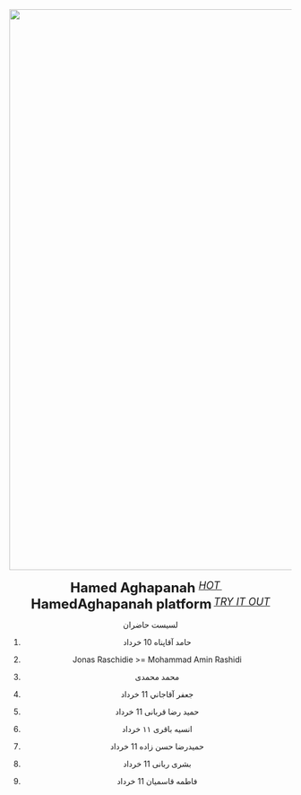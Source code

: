 <div align="center">
  <img src="https://github.com/Hamed-Aghapanah/BOOTCAMP_AI/blob/main/p1.PNG" width="1000"/>
  <div>&nbsp;</div>
  <div align="center">
    <b><font size="5">Hamed Aghapanah </font></b>
    <sup>
      <a href="https://HamedAghapanah.com">
        <i><font size="4">HOT</font></i>
      </a>
    </sup>
    &nbsp;&nbsp;&nbsp;&nbsp;
    <b><font size="5">HamedAghapanah platform</font></b>
    <sup>
      <a href="https://HamedAghapanah.com">
        <i><font size="4">TRY IT OUT</font></i>
      </a>
    </sup>
  </div>







لسیست حاضران

1) حامد آقاپناه   10 خرداد
2) Jonas Raschidie >= Mohammad Amin Rashidi

3) محمد محمدی
4) جعفر آقاجاني  11 خرداد
5) حمید رضا قربانی 11 خرداد
6) انسیه باقری ۱۱ خرداد
7) حمیدرضا حسن زاده 11 خرداد
8) بشری ربانی 11 خرداد
9) فاطمه قاسمیان 11 خرداد
